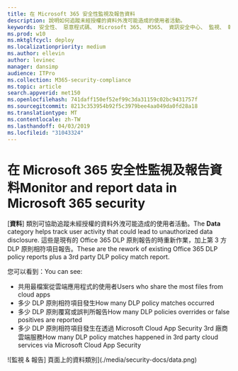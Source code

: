 ```yaml
---
title: 在 Microsoft 365 安全性監視及報告資料
description: 說明如何追蹤未經授權的資料外洩可能造成的使用者活動。
keywords: 安全性、 惡意程式碼、 Microsoft 365、 M365、 資訊安全中心、 監視、 報表、 資料
ms.prod: w10
ms.mktglfcycl: deploy
ms.localizationpriority: medium
ms.author: ellevin
author: levinec
manager: dansimp
audience: ITPro
ms.collection: M365-security-compliance
ms.topic: article
search.appverid: met150
ms.openlocfilehash: 741daff150ef52ef99c3da31159c02bc9431757f
ms.sourcegitcommit: 8213c353954b92f5c3979bee4aa049da0fd28a18
ms.translationtype: MT
ms.contentlocale: zh-TW
ms.lasthandoff: 04/03/2019
ms.locfileid: "31043324"
---
```

# <a name="monitor-and-report-data-in-microsoft-365-security"></a><span data-ttu-id="0225e-104">在 Microsoft 365 安全性監視及報告資料</span><span class="sxs-lookup"><span data-stu-id="0225e-104">Monitor and report data in Microsoft 365 security</span></span>

<span data-ttu-id="0225e-105">[**資料**] 類別可協助追蹤未經授權的資料外洩可能造成的使用者活動。</span><span class="sxs-lookup"><span data-stu-id="0225e-105">The **Data** category helps track user activity that could lead to unauthorized data disclosure.</span></span> <span data-ttu-id="0225e-106">這些是現有的 Office 365 DLP 原則報告的時重新作業，加上第 3 方 DLP 原則相符項目報告。</span><span class="sxs-lookup"><span data-stu-id="0225e-106">These are the rework of existing Office 365 DLP policy reports plus a 3rd party DLP policy match report.</span></span>

<span data-ttu-id="0225e-107">您可以看到：</span><span class="sxs-lookup"><span data-stu-id="0225e-107">You can see:</span></span>

* <span data-ttu-id="0225e-108">共用最檔案從雲端應用程式的使用者</span><span class="sxs-lookup"><span data-stu-id="0225e-108">Users who share the most files from cloud apps</span></span>
* <span data-ttu-id="0225e-109">多少 DLP 原則相符項目發生</span><span class="sxs-lookup"><span data-stu-id="0225e-109">How many DLP policy matches occurred</span></span>
* <span data-ttu-id="0225e-110">多少 DLP 原則覆寫或誤判所報告</span><span class="sxs-lookup"><span data-stu-id="0225e-110">How many DLP policies overrides or false positives are reported</span></span>
* <span data-ttu-id="0225e-111">多少 DLP 原則相符項目發生在透過 Microsoft Cloud App Security 3rd 廠商雲端服務</span><span class="sxs-lookup"><span data-stu-id="0225e-111">How many DLP policy matches happened in 3rd party cloud services via Microsoft Cloud App Security</span></span>

![監視 & 報告] 頁面上的資料類別](./media/security-docs/data.png)

